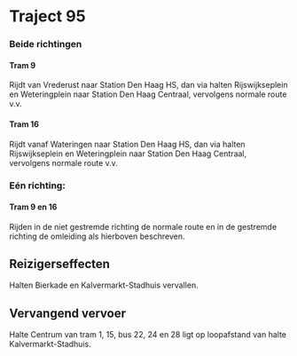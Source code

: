 # Traject 95 
### Beide richtingen

#### Tram 9 
Rijdt van Vrederust naar Station Den Haag HS, dan via halten Rijswijkseplein en Weteringplein naar Station Den Haag Centraal, vervolgens normale route v.v.

#### Tram 16
Rijdt vanaf Wateringen naar Station Den Haag HS, dan via halten Rijswijkseplein en Weteringplein naar Station Den Haag Centraal, vervolgens normale route v.v.

### Eén richting:

#### Tram 9 en 16
Rijden in de niet gestremde richting de normale route en in de gestremde richting de omleiding als hierboven beschreven.

## Reizigerseffecten
Halten Bierkade en Kalvermarkt-Stadhuis vervallen.

## Vervangend vervoer
Halte Centrum van tram 1, 15, bus 22, 24 en 28 ligt op loopafstand van halte Kalvermarkt-Stadhuis.
